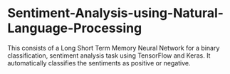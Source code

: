 # Sentiment-Analysis-using-Natural-Language-Processing
This consists of a Long Short Term Memory Neural Network for a binary classification, sentiment analysis task using TensorFlow and Keras. It automatically classifies the sentiments as positive or negative.
